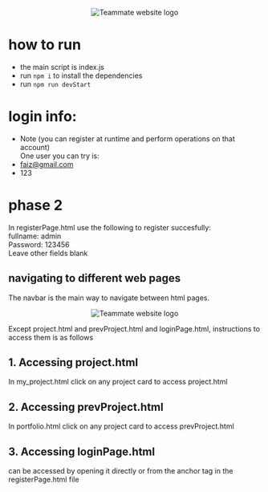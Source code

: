 <p align="center">
  <img src="https://user-images.githubusercontent.com/71136270/229296385-d010c129-6556-4587-adeb-e783369c15bd.png" alt="Teammate website logo"/>
</p>

# how to run
- the main script is index.js
- run `npm i` to install the dependencies
- run `npm run devStart` 

# login info:
- Note (you can register at runtime and perform operations on that account)
<br>One user you can try is:
- faiz@gmail.com
- 123
# phase 2
In registerPage.html use the following to register succesfully: <br/>
fullname:  admin<br/>
Password: 123456<br/>
Leave other fields blank<br/>

## navigating to different web pages
The navbar is the main way to navigate between html pages.
<p align="center">
  <img src="https://user-images.githubusercontent.com/71136270/229302761-35d88035-f96d-4915-960d-ceeef4e3e05d.png" alt="Teammate website logo"/>
</p>
Except project.html and prevProject.html and loginPage.html, instructions to access them is as follows 

## 1. Accessing project.html
In my_project.html click on any project card to access project.html
## 2. Accessing prevProject.html 
In portfolio.html click on any project card to access prevProject.html
## 3. Accessing loginPage.html
can be accessed by opening it directly or from the anchor tag in the registerPage.html file
